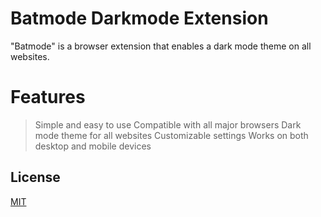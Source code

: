 
# Batmode Darkmode Extension

"Batmode" is a browser extension that enables a dark mode theme on all websites.
# Features
>Simple and easy to use
Compatible with all major browsers
>Dark mode theme for all websites
Customizable settings
Works on both desktop and mobile devices

## License

[MIT](https://choosealicense.com/licenses/mit/)

